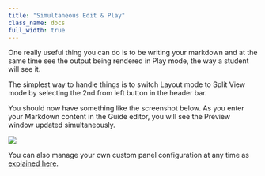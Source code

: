 ```yaml
---
title: "Simultaneous Edit & Play"
class_name: docs
full_width: true
---
```


One really useful thing you can do is to be writing your markdown and at the same time see the output being rendered in Play mode, the way a student will see it.

The simplest way to handle things is to  switch Layout mode to Split View mode by selecting the 2nd from left button in the header bar.

You should now have something like the screenshot below. As you enter your Markdown content in the Guide editor, you will see the Preview window updated simultaneously.

![](/img/docs/guides/simultaneous.png)

You can also manage your own custom panel configuration at any time as [explained here](/docs/ide/panels/).